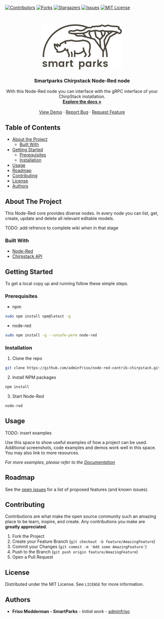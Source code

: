 [![Contributors][contributors-shield]][contributors-url]
[![Forks][forks-shield]][forks-url]
[![Stargazers][stars-shield]][stars-url]
[![Issues][issues-shield]][issues-url]
[![MIT License][license-shield]][license-url]

<!-- PROJECT LOGO -->
<br />
<p align="center">
  <a href="https://github.com/adminfriso/node-red-contrib-chirpstack">
    <img src="src/img/smp-logo-ret.jpg" alt="Logo" width="265" height="150">
  </a>

  <h3 align="center">Smartparks Chirpstack Node-Red node</h3>

  <p align="center">
    With this Node-Red node you can interface with the gRPC interface of your ChirpStack installation.
    <br />
    <a href="https://github.com/adminfriso/node-red-contrib-chirpstack"><strong>Explore the docs »</strong></a>
    <br />
    <br />
    <a href="https://github.com/adminfriso/node-red-contrib-chirpstack">View Demo</a>
    ·
    <a href="https://github.com/adminfriso/node-red-contrib-chirpstack/issues">Report Bug</a>
    ·
    <a href="https://github.com/adminfriso/node-red-contrib-chirpstack/issues">Request Feature</a>
  </p>
</p>

<!-- TABLE OF CONTENTS -->

## Table of Contents

- [About the Project](#about-the-project)
  - [Built With](#built-with)
- [Getting Started](#getting-started)
  - [Prerequisites](#prerequisites)
  - [Installation](#installation)
- [Usage](#usage)
- [Roadmap](#roadmap)
- [Contributing](#contributing)
- [License](#license)
- [Authors](#authors)

<!-- ABOUT THE PROJECT -->

## About The Project

This Node-Red core provides diverse nodes. In every node you can list, get, create, update and delete all relevant editable models.

TODO: add refrence to complete wiki when in that stage

### Built With

- [Node-Red](https://github.com/node-red/node-red)
- [Chirpstack API](https://github.com/brocaar/chirpstack-api)

<!-- GETTING STARTED -->

## Getting Started

To get a local copy up and running follow these simple steps.

### Prerequisites

- npm

```sh
sudo npm install npm@latest -g
```

- node-red

```sh
sudo npm install -g --unsafe-perm node-red
```

### Installation

1. Clone the repo

```sh
git clone https://github.com/adminfriso/node-red-contrib-chirpstack.git
```

2. Install NPM packages

```sh
npm install
```

3. Start Node-Red

```sh
node-red
```

<!-- USAGE EXAMPLES -->

## Usage

TODO: insert examples

Use this space to show useful examples of how a project can be used. Additional screenshots, code examples and demos work well in this space. You may also link to more resources.

_For more examples, please refer to the [Documentation](https://example.com)_

<!-- ROADMAP -->

## Roadmap

See the [open issues](https://github.com/adminfriso/node-red-contrib-chirpstack/issues) for a list of proposed features (and known issues).

<!-- CONTRIBUTING -->

## Contributing

Contributions are what make the open source community such an amazing place to be learn, inspire, and create. Any contributions you make are **greatly appreciated**.

1. Fork the Project
2. Create your Feature Branch (`git checkout -b feature/AmazingFeature`)
3. Commit your Changes (`git commit -m 'Add some AmazingFeature'`)
4. Push to the Branch (`git push origin feature/AmazingFeature`)
5. Open a Pull Request

<!-- LICENSE -->

## License

Distributed under the MIT License. See `LICENSE` for more information.

<!-- Authors -->

## Authors

- **Friso Modderman - SmartParks** - _Initial work_ - [adminfriso](https://github.com/adminfriso)

<!-- MARKDOWN LINKS & IMAGES -->
<!-- https://www.markdownguide.org/basic-syntax/#reference-style-links -->

[contributors-shield]: https://img.shields.io/github/contributors/adminfriso/node-red-contrib-chirpstack.svg?style=flat-square
[contributors-url]: https://github.com/adminfriso/node-red-contrib-chirpstack/graphs/contributors
[forks-shield]: https://img.shields.io/github/forks/adminfriso/node-red-contrib-chirpstack.svg?style=flat-square
[forks-url]: https://github.com/adminfriso/node-red-contrib-chirpstack/network/members
[stars-shield]: https://img.shields.io/github/stars/adminfriso/node-red-contrib-chirpstack.svg?style=flat-square
[stars-url]: https://github.com/adminfriso/node-red-contrib-chirpstack/stargazers
[issues-shield]: https://img.shields.io/github/issues/adminfriso/node-red-contrib-chirpstack.svg?style=flat-square
[issues-url]: https://github.com/adminfriso/node-red-contrib-chirpstack/issues
[license-shield]: https://img.shields.io/github/license/adminfriso/node-red-contrib-chirpstack.svg?style=flat-square
[license-url]: https://github.com/adminfriso/node-red-contrib-chirpstack/blob/master/LICENSE
[product-screenshot]: src/img/screenshot.png
